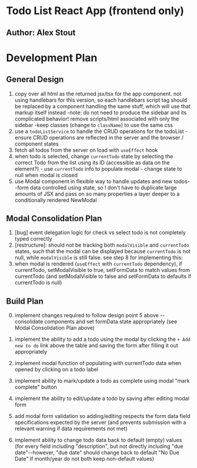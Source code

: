 # Todo List React App (frontend only)

## Author: Alex Stout

# Development Plan

## General Design

1. copy over all html as the returned jsx/tsx for the app component. not using handlebars for this version, so each handlebars script tag should be replaced by a component handling the same stuff, which will use that markup itself instead
  -note: do not need to produce the sidebar and its complicated behavior! remove scripts/html associated with only the sidebar
  -keep classes (change to `className`) to use the same css
2. use a `todoListService` to handle the CRUD operations for the todoList
  -ensure CRUD operations are reflected in the server and the browser / component states
3. fetch all todos from the server on load with `useEffect` hook
4. when todo is selected, change `currentTodo` state by selecting the correct Todo from the list using its ID (accessible as data on the element?) - use `currentTodo` info to populate modal - change state to null when modal is closed
5. use Modal component in flexible way to handle updates and new todos--form data controlled using state, so I don't have to duplicate large amounts of JSX and pass on so many properties a layer deeper to a conditionally rendered NewModal

## Modal Consolidation Plan

1. [bug] event delegation logic for check vs select todo is not completely typed correctly
2. [restructure]: should not be tracking both `modalVisible` and `currentTodo` states, such that the modal can be displayed because `currentTodo` is not null, while `modalVisible` is still false. see step 8 for implementing this:
3. when modal is rendered (`useEffect` with `currentTodo` dependency), if currentTodo, setModalVisible to true, setFormData to match values from currentTodo (and setModalVisible to false and setFormData to defaults if currentTodo is null)

## Build Plan

0. implement changes required to follow design point 5 above -- consolidate components and set formData state appropriately (see Modal Consolidation Plan above)

1. implement the ability to add a todo using the modal by clicking the `+ Add new to do` link above the table and saving the form after filling it out appropriately

2. implement modal function of populating with currentTodo data when opened by clicking on a todo label

3. implement ability to mark/update a todo as complete using modal "mark complete" button

4. implement the ability to edit/update a todo by saving after editing modal form

5. add modal form validation so adding/editing respects the form data field specifications expected by the server (and prevents submission with a relevant warning if data requirements not met)

6. implement ability to change todo data back to default (empty) values (for every field including "description", but not directly including "due date"--however, "due date" should change back to default "No Due Date" if month/year do not both keep non-default values)
